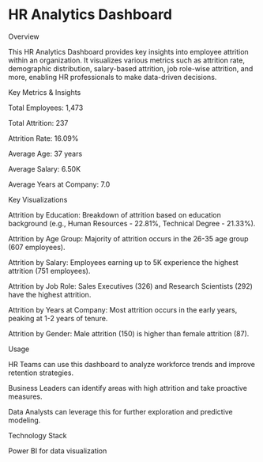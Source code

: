 # HR Analytics Dashboard
Overview

This HR Analytics Dashboard provides key insights into employee attrition within an organization. It visualizes various metrics such as attrition rate, demographic distribution, salary-based attrition, job role-wise attrition, and more, enabling HR professionals to make data-driven decisions.

Key Metrics & Insights

Total Employees: 1,473

Total Attrition: 237

Attrition Rate: 16.09%

Average Age: 37 years

Average Salary: 6.50K

Average Years at Company: 7.0

Key Visualizations

Attrition by Education: Breakdown of attrition based on education background (e.g., Human Resources - 22.81%, Technical Degree - 21.33%).

Attrition by Age Group: Majority of attrition occurs in the 26-35 age group (607 employees).

Attrition by Salary: Employees earning up to 5K experience the highest attrition (751 employees).

Attrition by Job Role: Sales Executives (326) and Research Scientists (292) have the highest attrition.

Attrition by Years at Company: Most attrition occurs in the early years, peaking at 1-2 years of tenure.

Attrition by Gender: Male attrition (150) is higher than female attrition (87).

Usage

HR Teams can use this dashboard to analyze workforce trends and improve retention strategies.

Business Leaders can identify areas with high attrition and take proactive measures.

Data Analysts can leverage this for further exploration and predictive modeling.

Technology Stack

Power BI for data visualization
